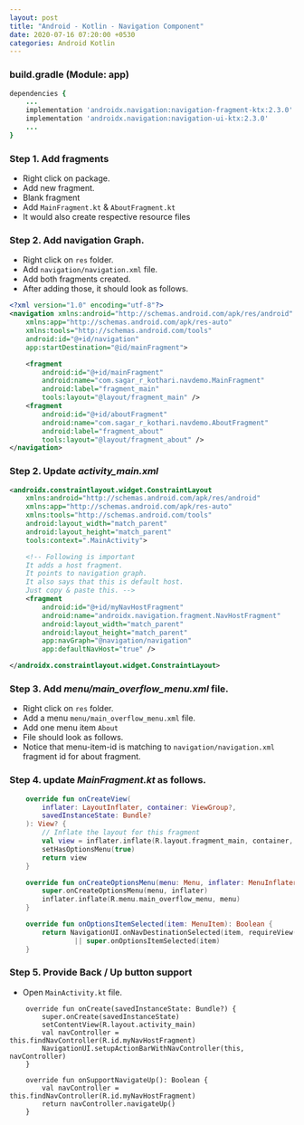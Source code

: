 ```yaml
---
layout: post
title: "Android - Kotlin - Navigation Component"
date: 2020-07-16 07:20:00 +0530
categories: Android Kotlin
---
```


### build.gradle (Module: app)

```rb
dependencies {
    ...
    implementation 'androidx.navigation:navigation-fragment-ktx:2.3.0'
    implementation 'androidx.navigation:navigation-ui-ktx:2.3.0'
    ...
}
```

### Step 1. Add fragments

- Right click on package. 
- Add new fragment.
- Blank fragment
- Add `MainFragment.kt` & `AboutFragment.kt`
- It would also create respective resource files

### Step 2. Add navigation Graph.

- Right click on `res` folder.
- Add `navigation/navigation.xml` file.
- Add both fragments created.
- After adding those, it should look as follows.

```xml
<?xml version="1.0" encoding="utf-8"?>
<navigation xmlns:android="http://schemas.android.com/apk/res/android"
    xmlns:app="http://schemas.android.com/apk/res-auto"
    xmlns:tools="http://schemas.android.com/tools"
    android:id="@+id/navigation"
    app:startDestination="@id/mainFragment">

    <fragment
        android:id="@+id/mainFragment"
        android:name="com.sagar_r_kothari.navdemo.MainFragment"
        android:label="fragment_main"
        tools:layout="@layout/fragment_main" />
    <fragment
        android:id="@+id/aboutFragment"
        android:name="com.sagar_r_kothari.navdemo.AboutFragment"
        android:label="fragment_about"
        tools:layout="@layout/fragment_about" />
</navigation>
```

### Step 2. Update ***activity_main.xml***

```xml
<androidx.constraintlayout.widget.ConstraintLayout 
    xmlns:android="http://schemas.android.com/apk/res/android"
    xmlns:app="http://schemas.android.com/apk/res-auto"
    xmlns:tools="http://schemas.android.com/tools"
    android:layout_width="match_parent"
    android:layout_height="match_parent"
    tools:context=".MainActivity">

    <!-- Following is important
    It adds a host fragment.
    It points to navigation graph.
    It also says that this is default host.
    Just copy & paste this. -->
    <fragment
        android:id="@+id/myNavHostFragment"
        android:name="androidx.navigation.fragment.NavHostFragment"
        android:layout_width="match_parent"
        android:layout_height="match_parent"
        app:navGraph="@navigation/navigation"
        app:defaultNavHost="true" />

</androidx.constraintlayout.widget.ConstraintLayout>
```

### Step 3. Add ***menu/main_overflow_menu.xml*** file.

- Right click on `res` folder.
- Add a menu `menu/main_overflow_menu.xml` file.
- Add one menu item `About`
- File should look as follows.
- Notice that menu-item-id is matching to `navigation/navigation.xml` fragment id for about fragment.

### Step 4. update ***MainFragment.kt*** as follows.


```kotlin
    override fun onCreateView(
        inflater: LayoutInflater, container: ViewGroup?,
        savedInstanceState: Bundle?
    ): View? {
        // Inflate the layout for this fragment
        val view = inflater.inflate(R.layout.fragment_main, container, false)
        setHasOptionsMenu(true)
        return view
    }

    override fun onCreateOptionsMenu(menu: Menu, inflater: MenuInflater) {
        super.onCreateOptionsMenu(menu, inflater)
        inflater.inflate(R.menu.main_overflow_menu, menu)
    }

    override fun onOptionsItemSelected(item: MenuItem): Boolean {
        return NavigationUI.onNavDestinationSelected(item, requireView().findNavController())
                || super.onOptionsItemSelected(item)
    }
```

### Step 5. Provide Back / Up button support

- Open `MainActivity.kt` file.

```
    override fun onCreate(savedInstanceState: Bundle?) {
        super.onCreate(savedInstanceState)
        setContentView(R.layout.activity_main)
        val navController = this.findNavController(R.id.myNavHostFragment)
        NavigationUI.setupActionBarWithNavController(this, navController)
    }

    override fun onSupportNavigateUp(): Boolean {
        val navController = this.findNavController(R.id.myNavHostFragment)
        return navController.navigateUp()
    }
```